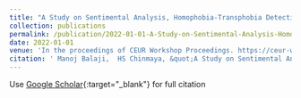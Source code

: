 ```yaml
---
title: "A Study on Sentimental Analysis, Homophobia-Transphobia Detection for Dravidian Languages"
collection: publications
permalink: /publication/2022-01-01-A-Study-on-Sentimental-Analysis-Homophobia-Transphobia-Detection-for-Dravidian-Languages
date: 2022-01-01
venue: 'In the proceedings of CEUR Workshop Proceedings. https://ceur-ws. org'
citation: ' Manoj Balaji,  HS Chinmaya, &quot;A Study on Sentimental Analysis, Homophobia-Transphobia Detection for Dravidian Languages.&quot; In the proceedings of CEUR Workshop Proceedings. https://ceur-ws. org, 2022.'
---
```

Use [Google Scholar](https://scholar.google.com/scholar?q=A+Study+on+Sentimental+Analysis,+Homophobia+Transphobia+Detection+for+Dravidian+Languages){:target="_blank"} for full citation